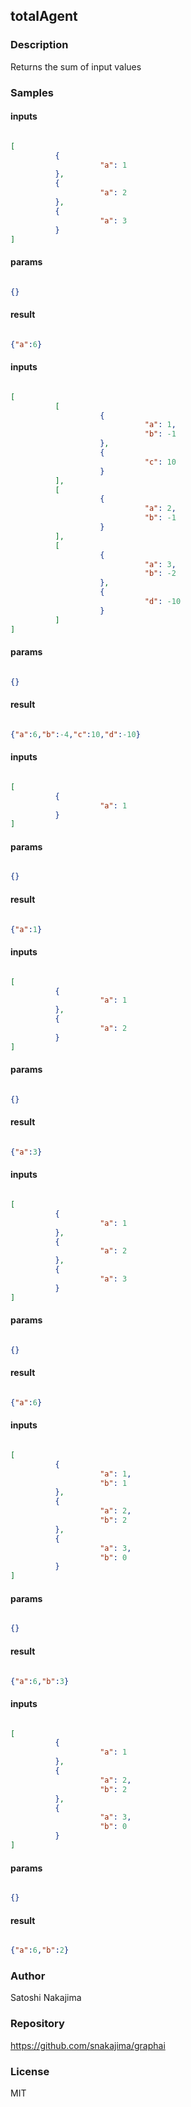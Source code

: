 ## totalAgent

### Description

Returns the sum of input values

### Samples

#### inputs

```json

[
          {
                    "a": 1
          },
          {
                    "a": 2
          },
          {
                    "a": 3
          }
]

````

#### params

```json

{}

````

#### result

```json

{"a":6}

````
#### inputs

```json

[
          [
                    {
                              "a": 1,
                              "b": -1
                    },
                    {
                              "c": 10
                    }
          ],
          [
                    {
                              "a": 2,
                              "b": -1
                    }
          ],
          [
                    {
                              "a": 3,
                              "b": -2
                    },
                    {
                              "d": -10
                    }
          ]
]

````

#### params

```json

{}

````

#### result

```json

{"a":6,"b":-4,"c":10,"d":-10}

````
#### inputs

```json

[
          {
                    "a": 1
          }
]

````

#### params

```json

{}

````

#### result

```json

{"a":1}

````
#### inputs

```json

[
          {
                    "a": 1
          },
          {
                    "a": 2
          }
]

````

#### params

```json

{}

````

#### result

```json

{"a":3}

````
#### inputs

```json

[
          {
                    "a": 1
          },
          {
                    "a": 2
          },
          {
                    "a": 3
          }
]

````

#### params

```json

{}

````

#### result

```json

{"a":6}

````
#### inputs

```json

[
          {
                    "a": 1,
                    "b": 1
          },
          {
                    "a": 2,
                    "b": 2
          },
          {
                    "a": 3,
                    "b": 0
          }
]

````

#### params

```json

{}

````

#### result

```json

{"a":6,"b":3}

````
#### inputs

```json

[
          {
                    "a": 1
          },
          {
                    "a": 2,
                    "b": 2
          },
          {
                    "a": 3,
                    "b": 0
          }
]

````

#### params

```json

{}

````

#### result

```json

{"a":6,"b":2}

````

### Author

Satoshi Nakajima

### Repository

https://github.com/snakajima/graphai


### License

MIT


